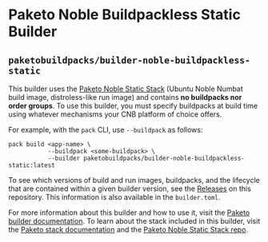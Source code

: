 # Paketo Noble Buildpackless Static Builder

## `paketobuildpacks/builder-noble-buildpackless-static`

This builder uses the [Paketo Noble Static
Stack](https://github.com/paketo-buildpacks/noble-static-stack) (Ubuntu Noble
Numbat build image, distroless-like run image) and contains **no buildpacks
nor order groups**. To use this builder, you must specify buildpacks at build
time using whatever mechanisms your CNB platform of choice offers.

For example, with the `pack` CLI, use `--buildpack` as follows:
```
pack build <app-name> \
           --buildpack <some-buildpack> \
           --builder paketobuildpacks/builder-noble-buildpackless-static:latest
```

To see which versions of build and run images, buildpacks, and the lifecycle
that are contained within a given builder version, see the
[Releases](https://github.com/paketo-buildpacks/builder-noble-buildpackless-static/releases) on this
repository. This information is also available in the `builder.toml`.

For more information about this builder and how to use it, visit the [Paketo
builder documentation](https://paketo.io/docs/builders/).  To learn about the
stack included in this builder, visit the [Paketo stack
documentation](https://paketo.io/docs/stacks/) and the [Paketo Noble Static Stack
repo](https://github.com/paketo-buildpacks/noble-static-stack).
